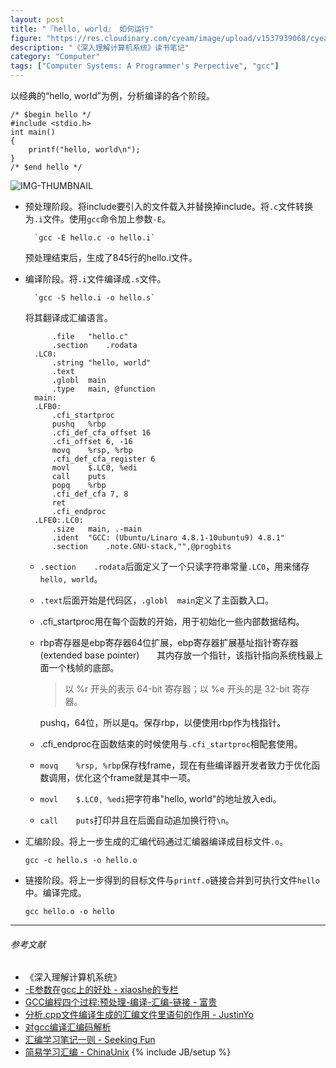 ```yaml
---
layout: post
title: "『hello, world』 如何运行"
figure: "https://res.cloudinary.com/cyeam/image/upload/v1537939068/cyeam/5acd6003Nc5acb53b.jpg"
description: "《深入理解计算机系统》读书笔记"
category: "Computer"
tags: ["Computer Systems: A Programmer's Perpective", "gcc"]
---
```


以经典的“hello, world”为例，分析编译的各个阶段。

    /* $begin hello */
    #include <stdio.h>
    int main() 
    {
        printf("hello, world\n");
    }
    /* $end hello */

![IMG-THUMBNAIL](http://www.upemb.com/uploads/allimg/121114/6-1211141Q931538.jpg)

+ 预处理阶段。将include要引入的文件载入并替换掉include。将`.c`文件转换为`.i`文件。使用`gcc`命令加上参数`-E`。

        `gcc -E hello.c -o hello.i`

    预处理结束后，生成了845行的hello.i文件。

+ 编译阶段。将`.i`文件编译成`.s`文件。

        `gcc -S hello.i -o hello.s`

    将其翻译成汇编语言。

            .file   "hello.c"
            .section    .rodata
        .LC0:
            .string "hello, world"
            .text
            .globl  main
            .type   main, @function
        main:
        .LFB0:
            .cfi_startproc
            pushq   %rbp
            .cfi_def_cfa_offset 16
            .cfi_offset 6, -16
            movq    %rsp, %rbp
            .cfi_def_cfa_register 6
            movl    $.LC0, %edi
            call    puts
            popq    %rbp
            .cfi_def_cfa 7, 8
            ret
            .cfi_endproc
        .LFE0:.LC0:
            .size   main, .-main
            .ident  "GCC: (Ubuntu/Linaro 4.8.1-10ubuntu9) 4.8.1"
            .section    .note.GNU-stack,"",@progbits

    + `.section    .rodata`后面定义了一个只读字符串常量`.LC0`，用来储存`hello, world`。
    + `.text`后面开始是代码区，`.globl  main`定义了主函数入口。
    + .cfi_startproc用在每个函数的开始，用于初始化一些内部数据结构。
    + rbp寄存器是ebp寄存器64位扩展，ebp寄存器扩展基址指针寄存器(extended base pointer)　　其内存放一个指针，该指针指向系统栈最上面一个栈帧的底部。
        
        > 以 %r 开头的表示 64-bit 寄存器；以 %e 开头的是 32-bit 寄存器。
        
        pushq，64位，所以是q。保存rbp，以便使用rbp作为栈指针。

    + .cfi_endproc在函数结束的时候使用与`.cfi_startproc`相配套使用。
    + `movq    %rsp, %rbp`保存栈frame，现在有些编译器开发者致力于优化函数调用，优化这个frame就是其中一项。
    + `movl    $.LC0, %edi`把字符串"hello, world"的地址放入edi。
    + `call    puts`打印并且在后面自动追加换行符`\n`。

+ 汇编阶段。将上一步生成的汇编代码通过汇编器编译成目标文件`.o`。

    `gcc -c hello.s -o hello.o`

+ 链接阶段。将上一步得到的目标文件与`printf.o`链接合并到可执行文件`hello`中。编译完成。

    `gcc hello.o -o hello`

---

###### *参考文献*
+ 《深入理解计算机系统》
+ [-E参数在gcc上的好处 - xiaoshe的专栏](http://blog.csdn.net/hbuxiaoshe/article/details/6533581)
+ [GCC编程四个过程:预处理-编译-汇编-链接 - 富贵](http://hi.baidu.com/hp_roc/item/28c3edf7704b1c1ece9f3298)
+ [分析.cpp文件编译生成的汇编文件里语句的作用 - JustinYo](http://www.cnblogs.com/justinyo/archive/2013/03/08/2950718.html)
+ [对gcc编译汇编码解析](http://www.360doc.com/content/09/1230/12/510771_12295954.shtml)
+ [汇编学习笔记一则 - Seeking Fun](http://seekingfun.org/blog/2012/02/25/assembly-note/)
+ [简易学习汇编 - ChinaUnix](http://bbs.chinaunix.net/thread-2048159-1-1.html)
{% include JB/setup %}
